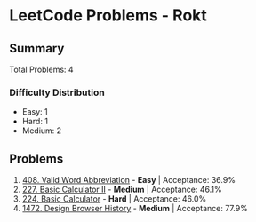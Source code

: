 # LeetCode Problems - Rokt

## Summary
Total Problems: 4

### Difficulty Distribution

- Easy: 1
- Hard: 1
- Medium: 2

## Problems

1. [408. Valid Word Abbreviation](https://leetcode.com/problems/valid-word-abbreviation/) - **Easy** | Acceptance: 36.9%
2. [227. Basic Calculator II](https://leetcode.com/problems/basic-calculator-ii/) - **Medium** | Acceptance: 46.1%
3. [224. Basic Calculator](https://leetcode.com/problems/basic-calculator/) - **Hard** | Acceptance: 46.0%
4. [1472. Design Browser History](https://leetcode.com/problems/design-browser-history/) - **Medium** | Acceptance: 77.9%